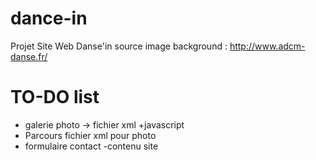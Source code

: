 # dance-in
Projet Site Web Danse'in
source image background : http://www.adcm-danse.fr/

# TO-DO list
- galerie photo -> fichier xml +javascript
- Parcours fichier xml pour photo
- formulaire contact
-contenu site